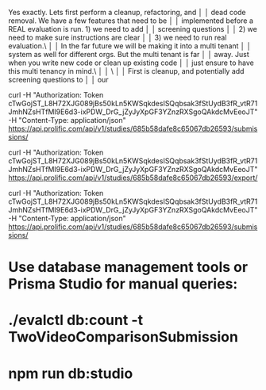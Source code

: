 Yes exactly. Lets first perform a cleanup, refactoring, and      │
│   dead code removal. We have a few features that need to be        │
│   implemented before a REAL evaluation is run. 1) we need to add   │
│   screening questions                                              │
│   2) we need to make sure instructions are clear                   │
│   3) we need to run real evaluation.\                              │
│   In the far future we will be making it into a multi tenant       │
│   system as well for different orgs. But the multi tenant is far   │
│   away. Just when you write new code or clean up existing code     │
│   just ensure to have this multi tenancy in mind.\                 │
│   \                                                                │
│   First is cleanup, and potentially add screening questions to     │
│   our       


curl -H "Authorization: Token cTwGojST_L8H72XJG089jBs50kLn5KWSqkdesISQqbsak3fStUydB3fR_vtR71JmhNZsHTfMI9E6d3-ixPDW_DrG_jZyJyXpGF3YZnzRXSgoQAkdcMvEeoJT" \
       -H "Content-Type: application/json" \
       https://api.prolific.com/api/v1/studies/685b58dafe8c65067db26593/submissions/


curl -H "Authorization: Token cTwGojST_L8H72XJG089jBs50kLn5KWSqkdesISQqbsak3fStUydB3fR_vtR71JmhNZsHTfMI9E6d3-ixPDW_DrG_jZyJyXpGF3YZnzRXSgoQAkdcMvEeoJT" \
       https://api.prolific.com/api/v1/studies/685b58dafe8c65067db26593/export/

curl -H "Authorization: Token cTwGojST_L8H72XJG089jBs50kLn5KWSqkdesISQqbsak3fStUydB3fR_vtR71JmhNZsHTfMI9E6d3-ixPDW_DrG_jZyJyXpGF3YZnzRXSgoQAkdcMvEeoJT" \
       -H "Content-Type: application/json" \
       https://api.prolific.com/api/v1/studies/685b58dafe8c65067db26593/submissions/

# Use database management tools or Prisma Studio for manual queries:
# ./evalctl db:count -t TwoVideoComparisonSubmission  
# npm run db:studio





